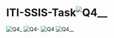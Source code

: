 # ITI-SSIS-Task![Q4__](https://github.com/karimsheriff/ITI-SSIS-Task/assets/117602315/45912635-5d2b-4e1f-a77b-509c8c57effb)
![Q4_](https://github.com/karimsheriff/ITI-SSIS-Task/assets/117602315/12b76025-af20-4473-b6e4-52ca4059c2da)
![Q4-](https://github.com/karimsheriff/ITI-SSIS-Task/assets/117602315/3762e7ce-91bc-4d62-8fec-240ddae50b5d)
![Q4](https://github.com/karimsheriff/ITI-SSIS-Task/assets/117602315/1b04a198-0dbb-4bd5-b439-fe0792913d51)
![Q4__](https://github.com/karimsheriff/ITI-SSIS-Task/assets/117602315/1411d956-e0b7-4324-8f00-96c77ebd3cd8)
